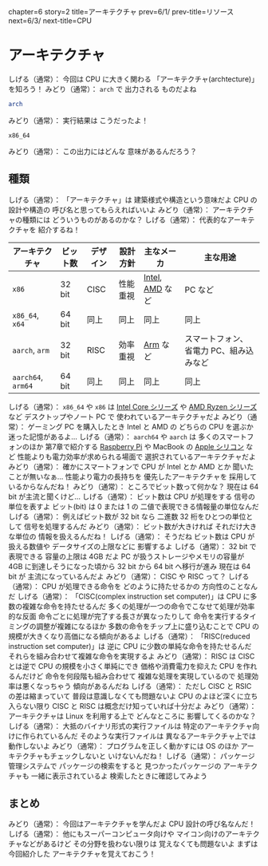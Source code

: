 chapter=6
story=2
title=アーキテクチャ
prev=6/1/
prev-title=リソース
next=6/3/
next-title=CPU

# アーキテクチャ

しげる（通常）：
  今回は CPU に大きく関わる
  「アーキテクチャ(archtecture)」を知ろう！
みどり（通常）：
  `arch` で
  出力される
  ものだよね

```bash
arch
```

みどり（通常）：
  実行結果は
  こうだったよ！

```console
x86_64
```

みどり（通常）：
  この出力にはどんな
  意味があるんだろう？

## 種類

しげる（通常）：
  「アーキテクチャ」は
  建築様式や構造という意味だよ
  CPU の設計や構造の
  呼び名と思ってもらえればいいよ
みどり（通常）：
  アーキテクチャの種類には
  どういうものがあるのかな？
しげる（通常）：
  代表的なアーキテクチャを
  紹介するね！

アーキテクチャ     | ビット数 | デザイン | 設計方針 | 主なメーカ | 主な用途
------------------ | -------- | -------- | -------- | ---------- | --------
`x86`              | 32 bit   | CISC     | 性能重視 | [Intel](https://www.intel.co.jp/content/www/jp/ja/homepage.html), [AMD](https://www.amd.com/ja.html) など | PC など
`x86_64`, `x64`    | 64 bit   | 同上     | 同上     | 同上       | 同上
`aarch`, `arm`     | 32 bit   | RISC     | 効率重視 | [Arm](https://www.arm.com/ja/) など | スマートフォン、省電力 PC、組み込みなど
`aarch64`, `arm64` | 64 bit   | 同上     | 同上     | 同上       | 同上

しげる（通常）：
  `x86_64` や `x86` は
  [Intel Core シリーズ](https://www.intel.co.jp/content/www/jp/ja/products/details/processors/core.html) や
  [AMD Ryzen シリーズ](https://www.amd.com/ja/products/processors/desktops/ryzen.html) など
  デスクトップやノート PC で
  使われているアーキテクチャだよ
みどり（通常）：
  ゲーミング PC を購入したとき
  Intel と AMD の
  どちらの CPU を選ぶか
  迷った記憶があるよ…
しげる（通常）：
  `aarch64` や `aarch` は
  多くのスマートフォンのほか
  第7章で紹介する [Raspberry Pi](https://www.raspberrypi.com/) や
  MacBook の [Apple シリコン](https://support.apple.com/ja-jp/116943) など
  性能よりも電力効率が求められる場面で
  選択されているアーキテクチャだよ
みどり（通常）：
  確かにスマートフォンで
  CPU が Intel とか AMD とか
  聞いたことが無いなぁ…
  性能より電力の長持ちを
  優先したアーキテクチャを
  採用しているからなんだね！
みどり（通常）：
  ところでビット数って何かな？
  現在は 64 bit が主流と聞くけど…
しげる（通常）：
  ビット数は CPU が処理をする
  信号の単位を表すよ
  ビット(bit) は 0 または 1 の
  二値で表現できる情報量の単位なんだ
しげる（通常）：
  例えばビット数が 32 bit なら
  二進数 32 桁をひとつの単位として
  信号を処理するんだ
みどり（通常）：
  ビット数が大きければ
  それだけ大きな単位の
  情報を扱えるんだね！
しげる（通常）：
  そうだね
  ビット数は CPU が扱える数値や
  データサイズの上限などに
  影響するよ
しげる（通常）：
  32 bit で表現できる
  容量の上限は 4GB だよ
  PC が扱うストレージやメモリの容量が
  4GB に到達しそうになった頃から
  32 bit から 64 bit へ移行が進み
  現在は 64 bit が
  主流になっているんだよ
みどり（通常）：
  CISC や RISC って？
しげる（通常）：
  CPU が処理できる命令を
  どのように持たせるかの
  方向性のことなんだ
しげる（通常）：
  「CISC(complex instruction set computer)」は
  CPU に多数の複雑な命令を持たせるんだ
  多くの処理が一つの命令でこなせて処理が効率的な反面
  命令ごとに処理が完了する長さが異なったりして
  命令を実行するタイミングの調整が複雑になるほか
  多数の命令をチップ上に盛り込むことで
  CPU の規模が大きくなり高価になる傾向があるよ
しげる（通常）：
  「RISC(reduced instruction set computer)」は
  逆に CPU に少数の単純な命令を持たせるんだ
  それらを組み合わせて複雑な命令を実現するよ
みどり（通常）：
  RISC は CISC とは逆で
  CPU の規模を小さく単純にでき
  価格や消費電力を抑えた
  CPU を作れるんだけど
  命令を何段階も組み合わせて
  複雑な処理を実現しているので
  処理効率は悪くなっちゃう
  傾向があるんだね
しげる（通常）：
  ただし CISC と RSIC の差は縮まっていて
  普段は意識しなくても問題ないよ
  CPU のよほど深くに立ち入らない限り
  CISC と RISC は概念だけ知っていれば十分だよ
みどり（通常）：
  アーキテクチャは
  Linux を利用する上で
  どんなところに
  影響してくるのかな？
しげる（通常）：
  大抵のバイナリ形式の実行ファイルは
  特定のアーキテクチャ向けに作られているんだ
  そのような実行ファイルは
  異なるアーキテクチャ上では動作しないよ
みどり（通常）：
  プログラムを正しく動かすには OS のほか
  アーキテクチャもチェックしないと
  いけないんだね！
しげる（通常）：
  パッケージ管理システムで
  パッケージの検索をすると
  見つかったパッケージの
  アーキテクチャも
  一緒に表示されているよ
  検索したときに確認してみよう

## まとめ

みどり（通常）：
  今回はアーキテクチャを学んだよ
  CPU 設計の呼び名なんだ！
しげる（通常）：
  他にもスーパーコンピュータ向けや
  マイコン向けのアーキテクチャなどがあるけど
  その分野を扱わない限りは
  覚えなくても問題ないよ
  まずは今回紹介した
  アーキテクチャを覚えておこう！

